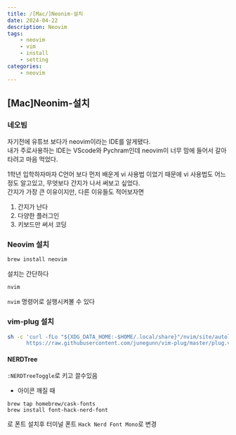 ```yaml
---
title: /[Mac/]Neonim-설치
date: 2024-04-22
description: Neovim
tags: 
    - neovim
    - vim
    - install
    - setting
categories:
    - neovim
---
```


## [Mac]Neonim-설치

### 네오빔
자기전에 유튜브 보다가 neovim이라는 IDE를 알게됐다.\
내가 주로사용하는 IDE는 VScode와 Pychram인데 neovim이 너무 맘에 들어서 갈아타려고 마음 먹었다.

1학년 입학하자마자 C언어 보다 먼저 배운게 vi 사용법 이었기 때문에 vi 사용법도 어느정도 알고있고, 무엇보다 간지가 나서 써보고 싶었다.\
간지가 가장 큰 이유이지만, 다른 이유들도 적어보자면

1. 간지가 난다
2. 다양한 플러그인
3. 키보드만 써서 코딩



### Neovim 설치

```zsh
brew install neovim
```
설치는 간단하다
```zsh
nvim
```
`nvim` 명령어로 실행시켜볼 수 있다

### vim-plug 설치

```zsh
sh -c 'curl -fLo "${XDG_DATA_HOME:-$HOME/.local/share}"/nvim/site/autoload/plug.vim --create-dirs \
      https://raw.githubusercontent.com/junegunn/vim-plug/master/plug.vim'
```

#### NERDTree
`:NERDTreeToggle`로 키고 끌수있음

- 아이콘 깨질 때
```
brew tap homebrew/cask-fonts
brew install font-hack-nerd-font
```
로 폰트 설치후 터미널 폰트 ```Hack Nerd Font Mono```로 변경